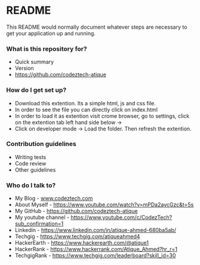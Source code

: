 # README #

This README would normally document whatever steps are necessary to get your application up and running.

### What is this repository for? ###

* Quick summary
* Version
* https://github.com/codeztech-atique

### How do I get set up? ###

* Download this extention. Its a simple html, js and css file.
* In order to see the file you can directly click on index.html
* In order to load it as extention visit crome browser, go to settings, click on the extention tab left hand side below -> 
* Click on developer mode -> Load the folder. Then refresh the extention.

### Contribution guidelines ###

* Writing tests
* Code review
* Other guidelines

### Who do I talk to? ###

* My Blog - www.codeztech.com
* About Myself - https://www.youtube.com/watch?v=mPDa2aycGzc&t=5s
* My GitHub - https://github.com/codeztech-atique
* My youtube channel - https://www.youtube.com/c/CodezTech?sub_confirmation=1
* Linkedin - https://www.linkedin.com/in/atique-ahmed-680ba5ab/
* Techgig - https://www.techgig.com/atiqueahmed4
* HackerEarth - https://www.hackerearth.com/@atique1
* HackerRank - https://www.hackerrank.com/Atique_Ahmed?hr_r=1
* TechgigRank - https://www.techgig.com/leaderboard?skill_id=30